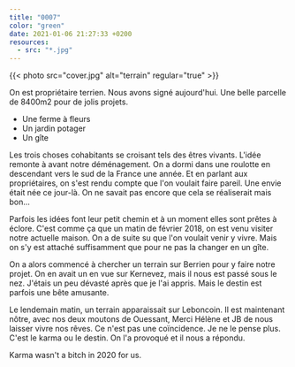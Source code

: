 ```yaml
---
title: "0007"
color: "green"
date: 2021-01-06 21:27:33 +0200
resources:
  - src: "*.jpg"
---
```

{{< photo src="cover.jpg" alt="terrain" regular="true" >}}

On est propriétaire terrien. Nous avons signé aujourd'hui. Une belle parcelle de 8400m2 pour de jolis projets.

- Une ferme à fleurs
- Un jardin potager
- Un gîte

Les trois choses cohabitants se croisant tels des êtres vivants.
L'idée remonte à avant notre déménagement. On a dormi dans une roulotte en descendant vers le sud de la France une année. Et en parlant aux propriétaires, on s'est rendu compte que l'on voulait faire pareil. Une envie était née ce jour-là. On ne savait pas encore que cela se réaliserait mais bon... 

Parfois les idées font leur petit chemin et à un moment elles sont prêtes à éclore. C'est comme ça que un matin de février 2018, on est venu visiter notre actuelle maison. On a de suite su que l'on voulait venir y vivre. Mais on s'y est attaché suffisamment que pour ne pas la changer en un gîte. 

On a alors commencé à chercher un terrain sur Berrien pour y faire notre projet. On en avait un en vue sur Kernevez, mais il nous est passé sous le nez. J'étais un peu dévasté après que je l'ai appris. Mais le destin est parfois une bête amusante. 

Le lendemain matin, un terrain apparaissait sur Leboncoin. Il est maintenant nôtre, avec nos deux moutons de Ouessant, Merci Hélène et JB de nous laisser vivre nos rêves.
Ce n'est pas une coïncidence. Je ne le pense plus. C'est le karma ou le destin. On l'a provoqué et il nous a répondu.

Karma wasn't a bitch in 2020 for us.
